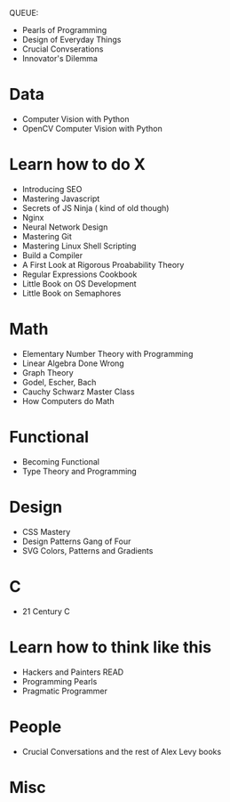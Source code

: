 QUEUE:

* Pearls of Programming
* Design of Everyday Things
* Crucial Convserations
* Innovator's Dilemma

# Data
* Computer Vision with Python
* OpenCV Computer Vision with Python

# Learn how to do X
* Introducing SEO
* Mastering Javascript
* Secrets of JS Ninja ( kind of old though)
* Nginx
* Neural Network Design
* Mastering Git
* Mastering Linux Shell Scripting
* Build a Compiler
* A First Look at Rigorous Proabability Theory
* Regular Expressions Cookbook
* Little Book on OS Development
* Little Book on Semaphores

# Math
* Elementary Number Theory with Programming
* Linear Algebra Done Wrong
* Graph Theory
* Godel, Escher, Bach
* Cauchy Schwarz Master Class
* How Computers do Math

# Functional
* Becoming Functional
* Type Theory and Programming

# Design
* CSS Mastery
* Design Patterns Gang of Four
* SVG Colors, Patterns and Gradients

# C

* 21 Century C

# Learn how to think like this

* Hackers and Painters READ
* Programming Pearls
* Pragmatic Programmer

# People
* Crucial Conversations and the rest of Alex Levy books
# Misc

